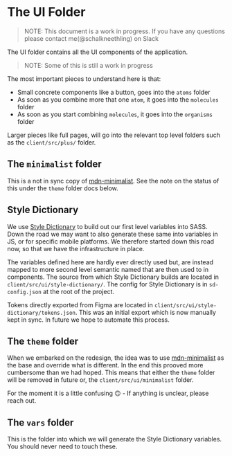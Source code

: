 # The UI Folder

> NOTE: This document is a work in progress. If you have any questions please contact me(@schalkneethling) on Slack

The UI folder contains all the UI components of the application.

> NOTE: Some of this is still a work in progress

The most important pieces to understand here is that:

- Small concrete components like a button, goes into the `atoms` folder
- As soon as you combine more that one `atom`, it goes into the `molecules` folder
- As soon as you start combining `molecules`, it goes into the `organisms` folder

Larger pieces like full pages, will go into the relevant top level folders such as the `client/src/plus/` folder.

## The `minimalist` folder

This is a not in sync copy of [mdn-minimalist](https://github.com/mdn/mdn-minimalist). See the note on the status of this under the `theme` folder docs below.

## Style Dictionary

We use [Style Dictionary](https://amzn.github.io/style-dictionary/#/) to build out our first level variables into SASS. Down the road we may want to also generate these same into variables in JS, or for specific mobile platforms. We therefore started down this road now, so that we have the infrastructure in place.

The variables defined here are hardly ever directly used but, are instead mapped to more second level semantic named that are then used to in components. The source from which Style Dictionary builds are located in `client/src/ui/style-dictionary/`. The config for Style Dictionary is in `sd-config.json` at the root of the project.

Tokens directly exported from Figma are located in `client/src/ui/style-dictionary/tokens.json`. This was an initial export which is now manually kept in sync. In future we hope to automate this process.

## The `theme` folder

When we embarked on the redesign, the idea was to use [mdn-minimalist](https://github.com/mdn/mdn-minimalist) as the base and override what is different. In the end this prooved more cumbersome than we had hoped. This means that either the `theme` folder will be removed in future or, the `client/src/ui/minimalist` folder.

For the moment it is a little confusing 🙃 - If anything is unclear, please reach out.

## The `vars` folder

This is the folder into which we will generate the Style Dictionary variables. You should never need to touch these.
